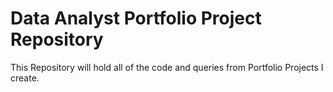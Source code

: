 # Data Analyst Portfolio Project Repository
This Repository will hold all of the code and
queries from Portfolio Projects I create.
